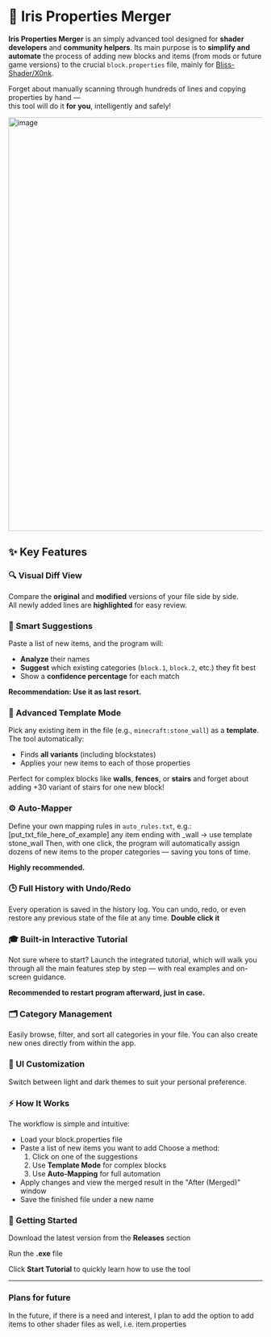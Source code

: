 # 🧱 Iris Properties Merger

**Iris Properties Merger** is an simply advanced tool designed for **shader developers** and **community helpers**.
Its main purpose is to **simplify and automate** the process of adding new blocks and items (from mods or future game versions) to the crucial `block.properties` file, mainly for [Bliss-Shader/X0nk](https://github.com/X0nk/Bliss-Shader).

Forget about manually scanning through hundreds of lines and copying properties by hand —  
this tool will do it **for you**, intelligently and safely!

<img width="1194" height="820" alt="image" src="https://github.com/user-attachments/assets/2de1942d-1655-4cfb-b947-85afa6f974f7" />

## ✨ Key Features

### 🔍 Visual Diff View
Compare the **original** and **modified** versions of your file side by side.  
All newly added lines are **highlighted** for easy review.

### 🤖 Smart Suggestions
Paste a list of new items, and the program will:
- **Analyze** their names
- **Suggest** which existing categories (`block.1`, `block.2`, etc.) they fit best  
- Show a **confidence percentage** for each match

**Recommendation: Use it as last resort.**

### 🧩 Advanced Template Mode
Pick any existing item in the file (e.g., `minecraft:stone_wall`) as a **template**.  
The tool automatically:
- Finds **all variants** (including blockstates)
- Applies your new items to each of those properties  

Perfect for complex blocks like **walls**, **fences**, or **stairs** and forget about adding +30 variant of stairs for one new block!

### ⚙️ Auto-Mapper
Define your own mapping rules in `auto_rules.txt`, e.g.:
[put_txt_file_here_of_example] any item ending with _wall → use template stone_wall
Then, with one click, the program will automatically assign dozens of new items to the proper categories — saving you tons of time.

**Highly recommended.**

### 🕒 Full History with Undo/Redo

Every operation is saved in the history log.
You can undo, redo, or even restore any previous state of the file at any time. **Double click it**

### 🎓 Built-in Interactive Tutorial

Not sure where to start?
Launch the integrated tutorial, which will walk you through all the main features step by step — with real examples and on-screen guidance.

**Recommended to restart program afterward, just in case.**

### 🗂️ Category Management

Easily browse, filter, and sort all categories in your file.
You can also create new ones directly from within the app.

### 🎨 UI Customization

Switch between light and dark themes to suit your personal preference.

### ⚡ How It Works

The workflow is simple and intuitive:
- Load your block.properties file
- Paste a list of new items you want to add
  Choose a method:
  1. Click on one of the suggestions
  2. Use **Template Mode** for complex blocks
  3. Use **Auto-Mapping** for full automation
- Apply changes and view the merged result in the "After (Merged)" window
- Save the finished file under a new name

### 🚀 Getting Started

Download the latest version from the **Releases** section

Run the **.exe** file

Click **Start Tutorial** to quickly learn how to use the tool

---
### Plans for future
In the future, if there is a need and interest, I plan to add the option to add items to other shader files as well, i.e. item.properties
